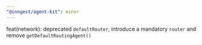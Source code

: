 ```yaml
---
"@inngest/agent-kit": minor
---
```


feat(network): deprecated `defaultRouter`, introduce a mandatory `router` and remove `getDefaultRoutingAgent()`
